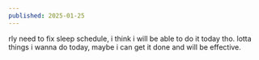 ```yaml
---
published: 2025-01-25
---
```


rly need to fix sleep schedule, i think i will be able to do it today tho. lotta things i wanna do today, maybe i can get it done and will be effective.